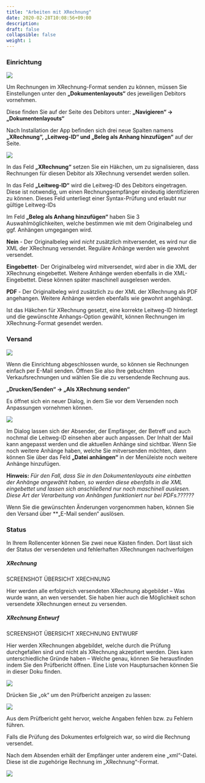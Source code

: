 ```yaml
---
title: "Arbeiten mit XRechnung"
date: 2020-02-28T10:08:56+09:00
description: 
draft: false
collapsible: false
weight: 1
---
```

### Einrichtung

![](images/XRechnung/XRechnungScreenshot1.png)

Um Rechnungen im XRechnung-Format senden zu können, müssen Sie Einstellungen unter den **„Dokumentenlayouts“** des jeweiligen Debitors vornehmen.

Diese finden Sie auf der Seite des Debitors unter: 
**„Navigieren“ -> „Dokumentenlayouts“**

Nach Installation der App befinden sich drei neue Spalten namens **„XRechnung“, „Leitweg-ID“ und „Beleg als Anhang hinzufügen“** auf der Seite.

![](images/XRechnung/XRechnungScreenshot2.png)

In das Feld **„XRechnung“** setzen Sie ein Häkchen, um zu signalisieren, dass Rechnungen für diesen Debitor als XRechnung versendet werden sollen. 
 
In das Feld **„Leitweg-ID“** wird die Leitweg-ID des Debitors eingetragen. Diese ist notwendig, um einen Rechnungsempfänger eindeutig identifizieren zu können. Dieses Feld unterliegt einer Syntax-Prüfung und erlaubt nur gültige Leitweg-IDs

Im Feld **„Beleg als Anhang hinzufügen“** haben Sie 3 Auswahlmöglichkeiten, welche bestimmen wie mit dem Originalbeleg und ggf. Anhängen umgegangen wird.

**Nein** - Der Originalbeleg wird *nicht* zusätzlich mitversendet, es wird nur die XML der XRechnung versendet. Reguläre Anhänge werden wie gewohnt versendet.

**Eingebettet**- Der Originalbeleg wird mitversendet, wird aber in die XML der XRechnung eingebettet. Weitere Anhänge werden ebenfalls in die XML-Eingebettet. Diese können später maschinell ausgelesen werden.

**PDF** - Der Originalbeleg wird zusätzlich zu der XML der XRechnung als PDF angehangen. Weitere Anhänge werden ebenfalls wie gewohnt angehängt.

Ist das Häkchen für XRechnung gesetzt, eine korrekte Leitweg-ID hinterlegt und die gewünschte Anhangs-Option gewählt, können Rechnungen im XRechnung-Format gesendet werden. 

### Versand

![](images/XRechnung/XRechnungScreenshot3.png)

Wenn die Einrichtung abgeschlossen wurde, so können sie Rechnungen einfach per E-Mail senden. Öffnen Sie also Ihre gebuchten Verkaufsrechnungen und wählen Sie die zu versendende Rechnung aus.
 
**„Drucken/Senden“ -> „Als XRechnung senden“**

Es öffnet sich ein neuer Dialog, in dem Sie vor dem Versenden noch Anpassungen vornehmen können.

![](images/XRechnung/XRechnungScreenshot4.png)

Im Dialog lassen sich der Absender, der Empfänger, der Betreff und auch nochmal die Leitweg-ID einsehen aber auch anpassen.
Der Inhalt der Mail kann angepasst werden und die aktuellen Anhänge sind sichtbar.
Wenn Sie noch weitere Anhänge haben, welche Sie mitversenden möchten, dann können Sie über das Feld **„Datei anhängen“** in der Menüleiste noch weitere Anhänge hinzufügen.

**Hinweis:** _Für den Fall, dass Sie in den Dokumentenlayouts eine einbetten der Anhänge angewählt haben, so werden diese ebenfalls in die XML eingebettet und lassen sich anschließend nur noch maschinell auslesen. Diese Art der Verarbeitung von Anhängen funktioniert nur bei PDFs.??????_

Wenn Sie die gewünschten Änderungen vorgenommen haben, können Sie den Versand über **„E-Mail senden“ auslösen.
### Status
In Ihrem Rollencenter können Sie zwei neue Kästen finden. Dort lässt sich der Status der versendeten und fehlerhaften XRechnungen nachverfolgen 

##### XRechnung

SCREENSHOT ÜBERSICHT XRECHNUNG

Hier werden alle erfolgreich versendeten XRechnung abgebildet – Was wurde wann, an wen versendet.
Sie haben hier auch die Möglichkeit schon versendete XRechnungen erneut zu versenden.

##### XRechnung Entwurf

SCREENSHOT ÜBERSICHT XRECHNUNG ENTWURF

Hier werden XRechnungen abgebildet, welche durch die Prüfung durchgefallen sind und nicht als XRechnung akzeptiert werden. Dies kann unterschiedliche Gründe haben – Welche genau, können Sie herausfinden indem Sie den Prüfbericht öffnen. 
Eine Liste von Hauptursachen können Sie in dieser Doku finden.

![](https://belware.de/images/nicepage-images/XRechnungScreenshot4.png)

Drücken Sie „ok“ um den Prüfbericht anzeigen zu lassen:

![](https://belware.de/images/nicepage-images/XRechnungScreenshot5.png)

Aus dem Prüfbericht geht hervor, welche Angaben fehlen bzw. zu Fehlern führen. 
 

Falls die Prüfung des Dokumentes erfolgreich war, so wird die Rechnung versendet.

Nach dem Absenden erhält der Empfänger unter anderem eine „xml“-Datei. 
Diese ist die zugehörige Rechnung im „XRechnung“-Format. 

![](https://belware.de/images/nicepage-images/XRechnungScreenshot6.png)
